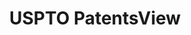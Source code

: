 ---
bigquery: https://console.cloud.google.com/bigquery?p=patents-public-data&d=patentsview&page=dataset
citation: Attribution should be given to PatentsView for use, distribution, or derivative
  works.
code: https://github.com/CSSIP-AIR/PatentsView-Code-Snippets/
contributors: USPTO
cost: None
description: 'PatentsView includes US patent data including raw data (summaries, applications,
  pregrant applications), disambugations of inventors and assignees, and inventor
  gender estimates.  Also foreign priority data, # of figures and sheets, and government
  interest statements.'
documentation: https://patentsview.org/query/builder-faqs
last_edit: 04/11/2022, 10:48:32
location: https://patentsview.org/
maintained_by: USPTO
record_creation_timestamp: 12/2/2020 17:20:46
schema_fields:
- disamb_inventor_id_20171226
- id
- category_id
- rawassignee_id
- status
- city
- disamb_assignee_id_20191231
- _371_date
- exemplary
- doctype
- deceased
- subgroup_id
- ipc_version_indicator
- subsection_id
- kind
- country_transformed
- assignee_id
- fname
- num_sheets
- title
- level_one
- disamb_inventor_id_20200331
- variety
- role
- disamb_inventor_id_20171003
- disamb_inventor_id_20170307
- rel_id
- designation
- disamb_assignee_id_20190312
- action_date
- num_claims
- disamb_inventor_id_20191008
- rawinventor_id
- classification_value
- disamb_assignee_id_20190820
- state_fips
- classification_status
- sequence
- relkind
- disamb_inventor_id_20200630
- term_extension
- country
- latin_name
- state
- main_group
- application_id
- level_three
- dependent
- subclass_id
- doc_type
- disamb_assignee_id_20181127
- county
- subcategory_id
- lawyer_id
- number
- gi_statement
- disamb_inventor_id_20200929
- publication_number
- classification_level
- disamb_assignee_id_20200630
- organization
- field_id
- length
- location_id
- applicant_type
- male
- inventor_id
- organization_id
- term_grant
- disamb_inventor_id_20181127
- citation_id
- male_flag
- uuid
- series_code
- date
- abstract
- lname
- attribution_status
- latitude
- withdrawn
- symbol_position
- type
- disamb_inventor_id_20170808
- rule_47
- mainclass_id
- contract_award_number
- name_first
- _102_date
- group
- section_id
- field_title
- disamb_inventor_id_20190312
- patent_id
- level_two
- num_figures
- name
- num
- disamb_assignee_id_20200331
- f371_date
- lapse_of_patent
- disamb_inventor_id_20191231
- classification_data_source
- subgroup
- filename
- name_last
- section
- sector_title
- disclaimer_date
- disamb_assignee_id_20191008
- ipc_class
- rawlocation_id
- disamb_assignee_id_20200929
- subclass
- disamb_inventor_id_20180528
- latlong
- disamb_inventor_id_20190820
- disamb_inventor_id_20201229
- county_fips
- category
- group_id
- text
- term_disclaimer
- reldocno
- f102_date
- longitude
shortname: patentsview
tags:
- disambiguation
- United States
- gender
terms_of_use: Creative Commons Attribution 4.0 International License.
timeframe: 1963-1999
title: USPTO PatentsView
uuid: cf1780b1-e265-4e49-8d1d-83b9cfe0fd9a
---